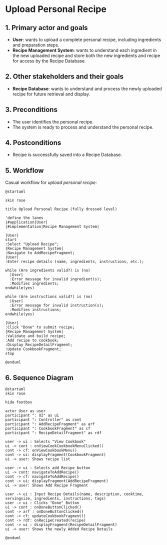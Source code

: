 # Upload Personal Recipe

## 1. Primary actor and goals
* __User__: wants to upload a complete personal recipe, including ingredients and preparation steps.
* __Recipe Management System__: wants to understand each ingredient in the new uploaded recipe and store both the new ingredients and recipe for access by the Recipe Database.


## 2. Other stakeholders and their goals

* __Recipe Database__: wants to understand and process the newly uploaded recipe for future retrieval and display.

## 3. Preconditions

* The user identifies the personal recipe.
* The system is ready to process and understand the personal recipe.

## 4. Postconditions

* Recipe is successfully saved into a Recipe Database.


## 5. Workflow

Casual workflow for _upload personal recipe_:

```plantuml
@startuml

skin rose

title Upload Personal Recipe (fully dressed level)

'define the lanes
|#application|User|
|#implementation|Recipe Management System|

|User|
start
:Select "Upload Recipe";
|Recipe Management System|
:Navigate to AddRecipeFragment;
|User|
:Enter recipe details (name, ingredients, instructions, etc.);

while (Are ingredients valid?) is (no)
  |User|
  :Error message for invalid ingredient(s);
  :Modifies ingredients;
endwhile(yes)

while (Are instructions valid?) is (no)
  |User|
  :Error message for invalid instruction(s);
  :Modifies instructions;
endwhile(yes)

|User|
:Click "Done" to submit recipe;
|Recipe Management System|
:Validate and build recipe;
:Add recipe to cookbook;
:Display RecipeDetailFragment;
:Update CookbookFragment;
stop

@enduml

```

## 6. Sequence Diagram

```plantuml
@startuml
skin rose

hide footbox

actor User as user
participant ": UI" as ui
participant ": Controller" as cont
participant ": AddRecipeFragment" as arf
participant ": CookbookFragment" as cf
participant ": RecipeDetailFragment" as rdf

user -> ui : Selects "View Cookbook"
ui -> cont : onViewCookCookbookMenuClicked()
cont -> cf: onViewCookbookMenu()
cont -> ui: displayFragment(CookbookFragment)
ui -> user: Shows recipe list

user -> ui : Selects add Recipe button
ui -> cont: navigateToAddRecipe()
cont -> cf: navigateToAddRecipe()
cont -> ui: displayFragment(AddRecipeFragment)
ui -> user: Shows Add Recipe Fragment

user -> ui : Input Recipe Details(name, description, cooktime, servingsize, ingredients, instructions, tags)
user -> ui : Clicks "Done" Button
ui -> cont : onDoneButtonClicked()
cont -> arf : onDoneButtonClicked()
cont -> cf: updateCookbookFragment()
cont -> rdf: onRecipeCreated(recipe)
cont -> ui : displayFragment(RecipeDetailFragment)
ui -> user: Shows the newly Added Recipe Details

@enduml
```